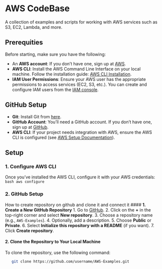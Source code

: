 # AWS CodeBase
   A collection of examples and scripts for working with AWS services such as S3, EC2, Lambda, and more.

## Prerequities
   Before starting, make sure you have the following:
   - An **AWS account**: If you don’t have one, sign up at [AWS](https://aws.amazon.com/).
   - **AWS CLI**: Install the AWS Command Line Interface on your local machine. Follow the installation guide: [AWS CLI Installation](https://docs.aws.amazon.com/cli/latest/userguide/install-cliv2.html).
   - **IAM User Permissions**: Ensure your AWS user has the appropriate permissions to access services (EC2, S3, etc.). You can create and configure IAM users from the [IAM console](https://console.aws.amazon.com/iam/home).

   ## GitHub Setup
   - **Git**: Install Git from [here](https://git-scm.com/).
   - **GitHub Account**: You’ll need a GitHub account. If you don’t have one, sign up at [GitHub](https://github.com/).
   - **AWS CLI**: If your project needs integration with AWS, ensure the AWS CLI is configured (see [AWS Setup Documentation](#aws-setup-documentation)).

## Setup
   ### **1. Configure AWS CLI**
   Once you’ve installed the AWS CLI, configure it with your AWS credentials:
      ```bash
            aws configure```
   
   ### **2. GitHub Setup** 
   How to create repository on github and clone it and connect it
      #### **1. Create a New GitHub Repository**
         1. Go to [GitHub](https://github.com/).
         2. Click on the **+** in the top-right corner and select **New repository**.
         3. Choose a repository name (e.g., `AWS-Examples`).
         4. Optionally, add a description.
         5. Choose **Public** or **Private**.
         6. Select **Initialize this repository with a README** (if you want).
         7. Click **Create repository**.



   #### **2. Clone the Repository to Your Local Machine**
   To clone the repository, use the following command:
   ```bash
      git clone https://github.com/username/AWS-Examples.git
